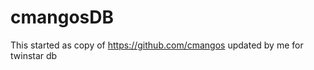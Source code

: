 cmangosDB
=========
This started as copy of https://github.com/cmangos
updated by me for twinstar db
